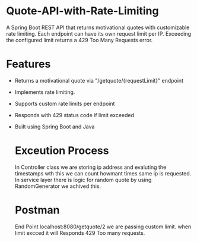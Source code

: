 # Quote-API-with-Rate-Limiting
A Spring Boot REST API that returns motivational quotes with customizable rate limiting. Each endpoint can have its own request limit per IP. Exceeding the configured limit returns a 429 Too Many Requests error.


# Features
- Returns a motivational quote via "/getquote/{requestLimit}" endpoint
- Implements rate limiting.
- Supports custom rate limits per endpoint
- Responds with 429 status code if limit exceeded
- Built using Spring Boot and Java
  # Exceution Process
  In Controller class we are storing ip address and evaluting the timestamps wth this we can count howmant times same ip is requested.
  In service layer there is logic for random quote by using RandomGenerator we achived this.


  # Postman
  End Point
  localhost:8080/getquote/2
   we are passing custom limit.
  when limit excced it will Responds 429 Too many requests.
  
